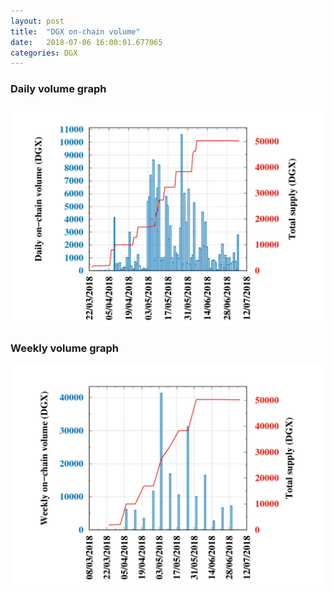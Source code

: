 ```yaml
---
layout: post
title:  "DGX on-chain volume"
date:   2018-07-06 16:00:01.677065
categories: DGX
---
```


### Daily volume graph

![DGX daily volume graph](dgxvolume_scripts/daily.png)

### Weekly volume graph

![DGX weekly volume graph](dgxvolume_scripts/out.png)

